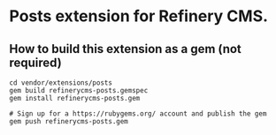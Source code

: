 # Posts extension for Refinery CMS.

## How to build this extension as a gem (not required)

    cd vendor/extensions/posts
    gem build refinerycms-posts.gemspec
    gem install refinerycms-posts.gem

    # Sign up for a https://rubygems.org/ account and publish the gem
    gem push refinerycms-posts.gem
